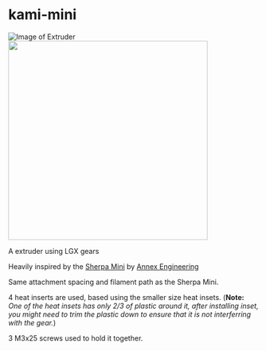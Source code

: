 # kami-mini

![Image of Extruder](https://github.com/intositeme/kami-mini/blob/bda26775a1fa7db77a850896b098d2a27c36c08c/imgs/3d.png)
<img src="https://github.com/intositeme/kami-mini/blob/bda26775a1fa7db77a850896b098d2a27c36c08c/imgs/pht.jpg" width="400">

A extruder using LGX gears

Heavily inspired by the [Sherpa Mini](https://github.com/Annex-Engineering/Sherpa_Mini-Extruder) by [Annex Engineering](https://github.com/Annex-Engineering/)

Same attachment spacing and filament path as the Sherpa Mini.

4 heat inserts are used, based using the smaller size heat insets. 
(**Note:** _One of the heat insets has only 2/3 of plastic around it, after installing inset, you might need to trim the plastic down to ensure that it is not interferring with the gear._)

3 M3x25 screws used to hold it together.

